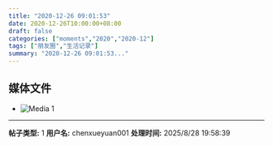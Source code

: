 ```yaml
---
title: "2020-12-26 09:01:53"
date: 2020-12-26T10:00:00+08:00
draft: false
categories: ["moments","2020","2020-12"]
tags: ["朋友圈","生活记录"]
summary: "2020-12-26 09:01:53..."
---
```


## 媒体文件

- ![Media 1](/Moments/photos/2020-12-26/202012260901530.jpg)

---

**帖子类型:** 1
**用户名:** chenxueyuan001
**处理时间:** 2025/8/28 19:58:39